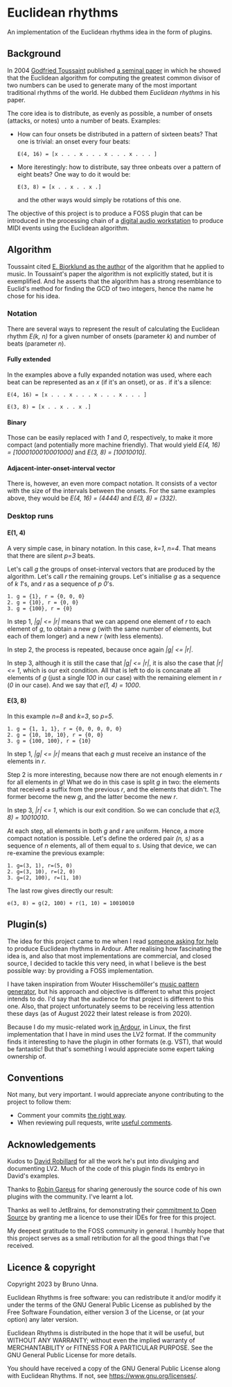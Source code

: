 # Euclidean rhythms

An implementation of the Euclidean rhythms idea in the form of plugins.

## Background

In 2004 [Godfried Toussaint](https://en.wikipedia.org/wiki/Godfried_Toussaint)
published [a seminal paper](http://cgm.cs.mcgill.ca/~godfried/publications/banff.pdf) in which he showed that the
Euclidean algorithm for computing the greatest common divisor of two numbers can be used to generate many of the most
important traditional rhythms of the world. He dubbed them _Euclidean rhythms_ in his paper.

The core idea is to distribute, as evenly as possible, a number of onsets (attacks, or notes) unto a number of beats.
Examples:

- How can four onsets be distributed in a pattern of sixteen beats? That one is trivial: an onset every four beats:
  ```
  E(4, 16) = [x . . . x . . . x . . . x . . . ]
  ```
- More iterestingly: how to distribute, say three onbeats over a pattern of eight beats? One way to do it would be:
  ```
  E(3, 8) = [x . . x . . x .]
  ```
  and the other ways would simply be rotations of this one.

The objective of this project is to produce a FOSS plugin that can be introduced in the processing chain of
a [digital audio workstation](https://en.wikipedia.org/wiki/Digital_audio_workstation) to produce MIDI events using the
Euclidean algorithm.

## Algorithm

Toussaint
cited [E. Bjorklund as the author](https://www.semanticscholar.org/paper/The-Theory-of-Rep-Rate-Pattern-Generation-in-the-Bjorklund/c652d0a32895afc5d50b6527447824c31a553659)
of the algorithm that he applied to music. In Toussaint's paper the algorithm is not explicitly stated, but it is
exemplified. And he asserts that the algorithm has a strong resemblance to Euclid's method for finding the GCD of two
integers, hence the name he chose for his idea.

### Notation

There are several ways to represent the result of calculating the Euclidean rhythm *E(k, n)* for a given number of
onsets (parameter *k*) and number of beats (parameter *n*).

#### Fully extended

In the examples above a fully expanded notation was used, where each beat can be represented as an *x* (if it's an
onset), or as *.* if it's a silence:

```
E(4, 16) = [x . . . x . . . x . . . x . . . ]
```

```
E(3, 8) = [x . . x . . x .]
```

#### Binary

Those can be easily replaced with *1* and *0*, respectively, to make it more compact (and potentially more machine
friendly). That would yield *E(4, 16) = [1000100010001000]* and *E(3, 8) = [10010010]*.

#### Adjacent-inter-onset-interval vector

There is, however, an even more compact notation. It consists of a vector with the size of the intervals between the
onsets. For the same examples above, they would be *E(4, 16) = (4444)* and *E(3, 8) = (332)*.

### Desktop runs

#### E(1, 4)

A very simple case, in binary notation. In this case, *k=1*, *n=4*. That means that there are silent *p=3* beats.

Let's call *g* the groups of onset-interval vectors that are produced by the algorithm. Let's call *r* the remaining
groups. Let's initialise *g* as a sequence of *k* *1*'s, and *r* as a sequence of *p* *0*'s.

```
1. g = {1}, r = {0, 0, 0}
2. g = {10}, r = {0, 0}
3. g = {100}, r = {0}
```

In step 1, *|g| <= |r|*  means that we can append one element of *r* to each element of *g*, to obtain a new *g* (with
the same number of elements, but each of them longer) and a new *r* (with less elements).

In step 2, the process is repeated, because once again *|g| <= |r|*.

In step 3, although it is still the case that *|g| <= |r|*, it is also the case that *|r| <= 1*, which is our exit
condition. All that is left to do is concanate all elements of *g* (just a single *100* in our case) with the remaining
element in *r* (*0* in our case). And we say that *e(1, 4) = 1000*.

#### E(3, 8)

In this example *n=8* and *k=3*, so *p=5*.

```
1. g = {1, 1, 1}, r = {0, 0, 0, 0, 0}
2. g = {10, 10, 10}, r = {0, 0}
3. g = {100, 100}, r = {10}
```

In step 1, *|g| <= |r|* means that each *g* must receive an instance of the elements in *r*.

Step 2 is more interesting, because now there are not enough elements in *r* for all elements in *g*! What we do in this
case is split *g* in two: the elements that received a suffix from the previous *r*, and the elements that didn't. The
former become the new *g*, and the latter become the new *r*.

In step 3, *|r| <= 1*, which is our exit condition. So we can conclude that *e(3, 8) = 10010010*.

At each step, all elements in both *g* and *r* are uniform. Hence, a more compact notation is possible. Let's define the
ordered pair *(n, s)* as a sequence of *n* elements, all of them equal to *s*. Using that device, we can re-examine the
previous example:

```
1. g=(3, 1), r=(5, 0)
2. g=(3, 10), r=(2, 0)
3. g=(2, 100), r=(1, 10)
```

The last row gives directly our result:

```
e(3, 8) = g(2, 100) + r(1, 10) = 10010010
```

## Plugin(s)

The idea for this project came to me when I
read [someone asking for help](https://discourse.ardour.org/t/euclidean-rhythms/107461) to produce Euclidean rhythms in
Ardour. After realising how fascinating the idea is, and also that most implementations are commercial, and closed
source, I decided to tackle this very need, in what I believe is the best possible way: by providing a FOSS
implementation.

I have taken inspiration from Wouter
Hisschemöller's [music pattern generator](https://github.com/hisschemoller/music-pattern-generator), but his approach
and objective is different to what this project intends to do. I'd say that the audience for that project is different
to this one. Also, that project unfortunately seems to be receiving less attention these days (as of August 2022 their
latest release is from 2020).

Because I do my music-related work [in Ardour](https://ardour.org/), in Linux, the first implementation that I have in
mind uses the LV2 format. If the community finds it interesting to have the plugin in other formats (e.g. VST), that
would be fantastic! But that's something I would appreciate some expert taking ownership of.

## Conventions

Not many, but very important. I would appreciate anyone contributing to the project to follow them:

- Comment your commits [the right way](https://cbea.ms/git-commit/).
- When reviewing pull requests, write [useful comments](https://conventionalcomments.org/).

## Acknowledgements

Kudos to [David Robillard](mailto:d@drobilla.net) for all the work he's put into divulging and documenting LV2. Much of
the code of this plugin finds its embryo in David's examples.

Thanks to [Robin Gareus](mailto:robin@gareus.org) for sharing generously the source code of his own plugins with the
community. I've learnt a lot.

Thanks as well to JetBrains, for demonstrating their [commitment to Open Source](https://jb.gg/OpenSourceSupport) by
granting me a licence to use their IDEs for free for this project.

My deepest gratitude to the FOSS community in general. I humbly hope that this project serves as a small retribution for
all the good things that I've received.

## Licence & copyright

Copyright 2023 by Bruno Unna.

Euclidean Rhythms is free software: you can redistribute it and/or modify it under the terms of the
GNU General Public License as published by the Free Software Foundation, either version 3 of the License,
or (at your option) any later version.

Euclidean Rhythms is distributed in the hope that it will be useful, but WITHOUT ANY WARRANTY; without
even the implied warranty of MERCHANTABILITY or FITNESS FOR A PARTICULAR PURPOSE. See the GNU General
Public License for more details.

You should have received a copy of the GNU General Public License along with Euclidean Rhythms.
If not, see <https://www.gnu.org/licenses/>.

